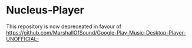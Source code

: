 # Nucleus-Player

This repository is now depreceated in favour of https://github.com/MarshallOfSound/Google-Play-Music-Desktop-Player-UNOFFICIAL-

